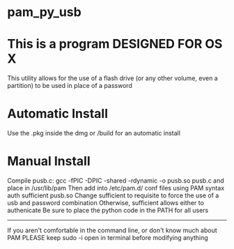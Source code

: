 # pam_py_usb

# This is a program DESIGNED FOR OS X

This utility allows for the use of a flash drive (or any other volume, even a partition)
to be used in place of a password

# Automatic Install
Use the .pkg inside the dmg or /build for an automatic install

# Manual Install
Compile pusb.c:
    gcc -fPIC -DPIC -shared -rdynamic -o pusb.so pusb.c
and place in /usr/lib/pam
Then add into /etc/pam.d/ conf files using PAM syntax
    auth       sufficient     pusb.so
Change sufficient to requisite to force the use of a usb and password combination
Otherwise, sufficient allows either to authenicate
Be sure to place the python code in the PATH for all users

---

If you aren't comfortable in the command line, or don't know much about PAM
PLEASE keep sudo -i open in terminal before modifying anything 


